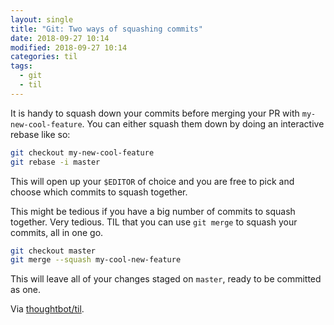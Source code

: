 ```yaml
---
layout: single
title: "Git: Two ways of squashing commits"
date: 2018-09-27 10:14
modified: 2018-09-27 10:14
categories: til
tags:
  - git
  - til
---
```


It is handy to squash down your commits before merging your PR with
`my-new-cool-feature`. You can either squash them down by doing an interactive
rebase like so:

```bash
git checkout my-new-cool-feature
git rebase -i master
```

This will open up your `$EDITOR` of choice and you are free to pick and choose
which commits to squash together.

This might be tedious if you have a big number of commits to squash together.
Very tedious. TIL that you can use `git merge` to squash your commits, all in
one go.

```bash
git checkout master
git merge --squash my-cool-new-feature
```

This will leave all of your changes staged on `master`, ready to be committed as
one.

Via [thoughtbot/til](https://github.com/thoughtbot/til).
